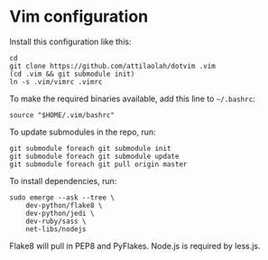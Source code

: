 # Vim configuration

Install this configuration like this:

	cd
	git clone https://github.com/attilaolah/dotvim .vim
	(cd .vim && git submodule init)
	ln -s .vim/vimrc .vimrc

To make the required binaries available, add this line to `~/.bashrc`:

	source "$HOME/.vim/bashrc"

To update submodules in the repo, run:

	git submodule foreach git submodule init
	git submodule foreach git submodule update
	git submodule foreach git pull origin master

To install dependencies, run:

	sudo emerge --ask --tree \
		dev-python/flake8 \
		dev-python/jedi \
		dev-ruby/sass \
		net-libs/nodejs

Flake8 will pull in PEP8 and PyFlakes. Node.js is required by less.js.
